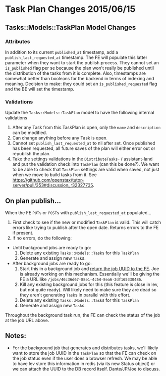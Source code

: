 # Task Plan Changes 2015/06/15

## Tasks::Models::TaskPlan Model Changes

### Attributes

In addition to its current `published_at` timestamp, add a `publish_last_requested_at` timestamp.  The FE will populate this latter parameter when they want to start the publish process.  They cannot set an `is_published` flag per se because the plan won't really be published until the distribution of the tasks from it is complete.  Also, timestamps are somewhat better than booleans for the backend in terms of indexing and meaning.  Decision to make: they could set an `is_published_requested` flag and the BE will set the timestamp.

### Validations

Update the `Tasks::Models::TaskPlan` model to have the following internal validations

1. After any Task from this TaskPlan is open, only the `name` and `description` can be modified.
2. Can change anything before any Task is open.
3. Cannot set `publish_last_requested_at` to nil after set.  Once published has been requested, all future saves of the plan will either error out or republish the plan.
4. Take the settings validations in the `DistributeTasks`- / assistant-land and put the validation check into `TaskPlan` (can this be done?).  We want to be able to check that `TaskPlan` settings are valid when saved, not just when we move to build tasks from it.  See https://github.com/openstax/tutor-server/pull/353#discussion_r32327735.

## On plan publish...

When the FE `PUT`s or `POST`s with `publish_last_requested_at` populated...

1. First check to see if the new or modified `TaskPlan` is valid.  This will catch errors like trying to publish after the open date.  Returns errors to the FE if present.
2. If no errors, do the following:
  * Until background jobs are ready to go:
    1. Delete any existing `Tasks::Models::Task`s for this `TaskPlan`
    2. Generate and assign new `Task`s.
  * After background jobs are ready to go:
    1. Start this in a background job and [return the job UUID to the FE](https://github.com/openstax/napkin-notes/blob/master/phil/conventions.md#async-operations).  Joe is already working on this mechanism.  Essentially we'll be giving the FE a URL like `/jobs/46c36d67-88e1-4c54-8ea6-2df165330486`.
    1. Kill any existing background jobs for this (this feature is close in lev, but not quite ready).  Will likely need to make sure they are dead so they aren't generating `Task`s in parallel with this effort.
    2. Delete any existing `Tasks::Models::Task`s for this `TaskPlan`
    3. Generate and assign new `Task`s.

Throughout the background task run, the FE can check the status of the job at the job URL above.

## Notes:

* For the background job that generates and distributes tasks, we'll likely want to store the job UUID in the `TaskPlan` so that the FE can check on the job status even if the user does a browser refresh.  We may be able to have lev store this information in redis (via its new Status object) or we can attach the UUID to the DB record itself.  Dante/JP/Joe to discuss.
